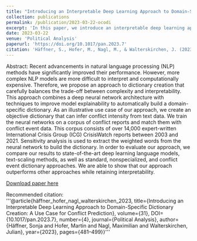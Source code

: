 ```yaml
---
title: "Introducing an Interpretable Deep Learning Approach to Domain-Specific Dictionary Creation: A Use Case for Conflict Prediction"
collection: publications
permalink: /publication/2023-03-22-ocodi
excerpt: 'In this paper, we introduce an interpretable deep learning approach to automatic dictionary creation for conflict research.'
date: 2023-03-22
venue: 'Political Analysis'
paperurl: 'https://doi.org/10.1017/pan.2023.7'
citation: 'Häffner, S., Hofer, M., Nagl, M., & Walterskirchen, J. (2023). Introducing an Interpretable Deep Learning Approach to Domain-Specific Dictionary Creation: A Use Case for Conflict Prediction. Political Analysis, 31(4), 481-499. doi:10.1017/pan.2023.7'
---
```

Abstract: Recent advancements in natural language processing (NLP) methods have significantly improved their performance. However, more complex NLP models are more difficult to interpret and computationally expensive. Therefore, we propose an approach to dictionary creation that carefully balances the trade-off between complexity and interpretability. This approach combines a deep neural network architecture with techniques to improve model explainability to automatically build a domain-specific dictionary. As an illustrative use case of our approach, we create an objective dictionary that can infer conflict intensity from text data. We train the neural networks on a corpus of conflict reports and match them with conflict event data. This corpus consists of over 14,000 expert-written International Crisis Group (ICG) CrisisWatch reports between 2003 and 2021. Sensitivity analysis is used to extract the weighted words from the neural network to build the dictionary. In order to evaluate our approach, we compare our results to state-of-the-art deep learning language models, text-scaling methods, as well as standard, nonspecialized, and conflict event dictionary approaches. We are able to show that our approach outperforms other approaches while retaining interpretability.

[Download paper here](https://doi.org/10.1017/pan.2023.7)

Recommended citation: 
'''@article{häffner_hofer_nagl_walterskirchen_2023, title={Introducing an Interpretable Deep Learning Approach to Domain-Specific Dictionary Creation: A Use Case for Conflict Prediction}, volume={31}, DOI={10.1017/pan.2023.7}, number={4}, journal={Political Analysis}, author={Häffner, Sonja and Hofer, Martin and Nagl, Maximilian and Walterskirchen, Julian}, year={2023}, pages={481–499}}'''
